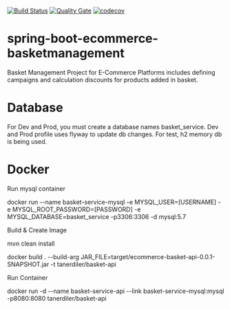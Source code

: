 [![Build Status](https://travis-ci.org/tanerdiler/spring-boot-ecommerce-basketmanagement.svg?branch=master)](https://travis-ci.org/tanerdiler/spring-boot-ecommerce-basketmanagement)
[![Quality Gate](https://sonarcloud.io/api/project_badges/measure?project=com.tanerdiler%3Aecommerce-basket-api&metric=alert_status)](https://sonarcloud.io/dashboard?id=com.tanerdiler%3Aecommerce-basket-api)
[![codecov](https://codecov.io/gh/tanerdiler/spring-boot-ecommerce-basketmanagement/branch/master/graph/badge.svg)](https://codecov.io/gh/tanerdiler/spring-boot-ecommerce-basketmanagement)




# spring-boot-ecommerce-basketmanagement
Basket Management Project for E-Commerce Platforms includes defining campaigns and calculation discounts for products added in basket.

# Database

For Dev and Prod, you must create a database names basket_service. Dev and Prod profile uses flyway to update db changes.
For test, h2 memory db is being used.

# Docker

Run mysql container 

docker run --name basket-service-mysql -e MYSQL_USER=[USERNAME] -e MYSQL_ROOT_PASSWORD=[PASSWORD] -e MYSQL_DATABASE=basket_service -p3306:3306 -d mysql:5.7

Build & Create Image

mvn clean install

docker build . --build-arg JAR_FILE=target/ecommerce-basket-api-0.0.1-SNAPSHOT.jar -t tanerdiler/basket-api

Run Container

docker run -d --name basket-service-api --link basket-service-mysql:mysql -p8080:8080 tanerdiler/basket-api
